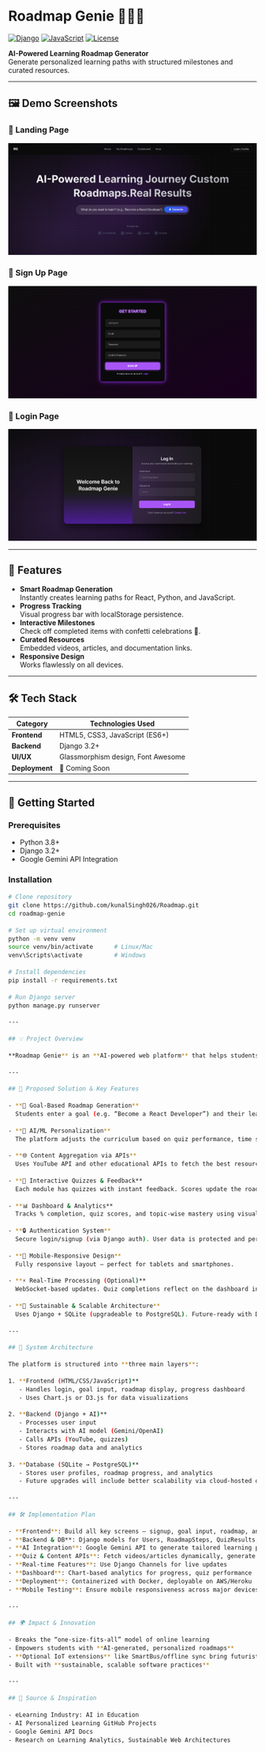 # Roadmap Genie 🧞‍♂✨

[![Django](https://img.shields.io/badge/Django-3.2-green.svg)](https://www.djangoproject.com/)
[![JavaScript](https://img.shields.io/badge/JavaScript-ES6+-yellow.svg)](https://developer.mozilla.org/en-US/docs/Web/JavaScript)
[![License](https://img.shields.io/badge/License-MIT-blue.svg)](LICENSE)

**AI-Powered Learning Roadmap Generator**  
Generate personalized learning paths with structured milestones and curated resources.

---

## 🖼️ Demo Screenshots

### 🔮 Landing Page
![Landing Page](assets/Screenshot%202025-07-27%20122238.png)

### 🚀 Sign Up Page
![Sign Up Page](assets/Screenshot%202025-07-27%20122303.png)

### 🔐 Login Page
![Login Page](assets/Screenshot%202025-07-27%20122403.png)

---

## 🌟 Features

- **Smart Roadmap Generation**  
  Instantly creates learning paths for React, Python, and JavaScript.
- **Progress Tracking**  
  Visual progress bar with localStorage persistence.
- **Interactive Milestones**  
  Check off completed items with confetti celebrations 🎉.
- **Curated Resources**  
  Embedded videos, articles, and documentation links.
- **Responsive Design**  
  Works flawlessly on all devices.

---

## 🛠 Tech Stack

| Category       | Technologies Used                     |
|----------------|---------------------------------------|
| **Frontend**   | HTML5, CSS3, JavaScript (ES6+)        |
| **Backend**    | Django 3.2+                           |
| **UI/UX**      | Glassmorphism design, Font Awesome    |
| **Deployment** | 🚀 Coming Soon                        |

---

## 🚀 Getting Started

### Prerequisites
- Python 3.8+
- Django 3.2+
- Google Gemini API Integration

### Installation

```bash
# Clone repository
git clone https://github.com/kunalSingh026/Roadmap.git
cd roadmap-genie

# Set up virtual environment
python -m venv venv
source venv/bin/activate      # Linux/Mac
venv\Scripts\activate         # Windows

# Install dependencies
pip install -r requirements.txt

# Run Django server
python manage.py runserver

---

## 💡 Project Overview

**Roadmap Genie** is an **AI-powered web platform** that helps students generate personalized learning paths in domains like React, Python, and JavaScript. Instead of getting lost in random tutorials, students can simply enter a learning goal — and the platform builds a structured curriculum using AI/ML logic, user preferences, and real-time progress tracking.

---

## 🎯 Proposed Solution & Key Features

- **🎯 Goal-Based Roadmap Generation**  
  Students enter a goal (e.g. “Become a React Developer”) and their learning profile. AI generates a step-by-step roadmap.

- **🧠 AI/ML Personalization**  
  The platform adjusts the curriculum based on quiz performance, time spent, and progress. Learners get remediation or acceleration dynamically.

- **🌐 Content Aggregation via APIs**  
  Uses YouTube API and other educational APIs to fetch the best resources — videos, articles, and exercises.

- **🧩 Interactive Quizzes & Feedback**  
  Each module has quizzes with instant feedback. Scores update the roadmap to help students improve effectively.

- **📊 Dashboard & Analytics**  
  Tracks % completion, quiz scores, and topic-wise mastery using visual charts.

- **🔒 Authentication System**  
  Secure login/signup (via Django auth). User data is protected and persistent.

- **📱 Mobile-Responsive Design**  
  Fully responsive layout — perfect for tablets and smartphones.

- **⚡ Real-Time Processing (Optional)**  
  WebSocket-based updates. Quiz completions reflect on the dashboard instantly.

- **🌱 Sustainable & Scalable Architecture**  
  Uses Django + SQLite (upgradeable to PostgreSQL). Future-ready with Docker, cloud deployment, and green computing principles.

---

## 🧬 System Architecture

The platform is structured into **three main layers**:

1. **Frontend (HTML/CSS/JavaScript)**  
   - Handles login, goal input, roadmap display, progress dashboard  
   - Uses Chart.js or D3.js for data visualizations  

2. **Backend (Django + AI)**  
   - Processes user input  
   - Interacts with AI model (Gemini/OpenAI)  
   - Calls APIs (YouTube, quizzes)  
   - Stores roadmap data and analytics  

3. **Database (SQLite → PostgreSQL)**  
   - Stores user profiles, roadmap progress, and analytics  
   - Future upgrades will include better scalability via cloud-hosted databases  

---

## 🛠 Implementation Plan

- **Frontend**: Build all key screens — signup, goal input, roadmap, and dashboard  
- **Backend & DB**: Django models for Users, RoadmapSteps, QuizResults, etc.  
- **AI Integration**: Google Gemini API to generate tailored learning paths  
- **Quiz & Content APIs**: Fetch videos/articles dynamically, generate quizzes  
- **Real-time Features**: Use Django Channels for live updates  
- **Dashboard**: Chart-based analytics for progress, quiz performance  
- **Deployment**: Containerized with Docker, deployable on AWS/Heroku  
- **Mobile Testing**: Ensure mobile responsiveness across major devices  

---

## 🌍 Impact & Innovation

- Breaks the “one-size-fits-all” model of online learning  
- Empowers students with **AI-generated, personalized roadmaps**  
- **Optional IoT extensions** like SmartBus/offline sync bring futuristic edge  
- Built with **sustainable, scalable software practices**  

---

## 📎 Source & Inspiration

- eLearning Industry: AI in Education  
- AI Personalized Learning GitHub Projects  
- Google Gemini API Docs  
- Research on Learning Analytics, Sustainable Web Architectures  
